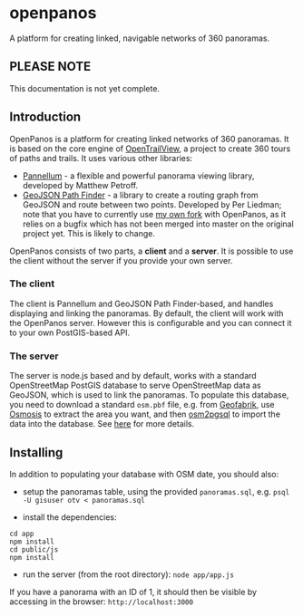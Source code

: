 # openpanos
A platform for creating linked, navigable networks of 360 panoramas.

## PLEASE NOTE
This documentation is not yet complete.

## Introduction
OpenPanos is a platform for creating linked networks of 360 panoramas. It is based on the core engine of [OpenTrailView](https://opentrailview.org), a project to
create 360 tours of paths and trails. It uses various other libraries:

- [Pannellum](https://pannellum.org) - a flexible and powerful panorama viewing library, developed by Matthew Petroff.
- [GeoJSON Path Finder](https://www.liedman.net/geojson-path-finder/) - a library to create a routing graph from GeoJSON and route between two points. Developed by
Per Liedman; note that you have to currently use [my own fork](https://github.com/nickw1/geojson-path-finder) with OpenPanos, as it relies on a bugfix which has not been merged into master on the 
original project yet. This is likely to change.

OpenPanos consists of two parts, a **client** and a **server**. It is possible to use the client without the server if you provide your own server.

### The client ###
The client is Pannellum and GeoJSON Path Finder-based, and handles displaying and linking the panoramas.
By default, the client will work with the OpenPanos server. However this is configurable and you can connect it to your own PostGIS-based API.

### The server ###
The server is node.js based and by default, works with a standard OpenStreetMap PostGIS database to serve OpenStreetMap data as GeoJSON, which is used to link the
panoramas. To populate this database, you need to download a standard `osm.pbf` file, e.g. from [Geofabrik](https://download.geofabrik.de), 
use [Osmosis](https://wiki.openstreetmap.org/wiki/Osmosis) to extract the area you want,
and then [osm2pgsql](https://wiki.openstreetmap.org/wiki/Osm2pgsql) to import the data into the database. See [here](https://wiki.openstreetmap.org/wiki/PostGIS)
for more details.

## Installing ##

In addition to populating your database with OSM date, you should also:
- setup the panoramas table, using the provided `panoramas.sql`, e.g.
`psql -U gisuser otv < panoramas.sql`

- install the dependencies:
~~~~
cd app
npm install
cd public/js
npm install
~~~~

- run the server (from the root directory):
`node app/app.js`

If you have a panorama with an ID of 1, it should then be visible by
accessing in the browser:
`http://localhost:3000`

